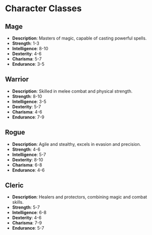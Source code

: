 # Character Classes

## Mage
- **Description**: Masters of magic, capable of casting powerful spells.
- **Strength**: 1-3
- **Intelligence**: 8-10
- **Dexterity**: 4-6
- **Charisma**: 5-7
- **Endurance**: 3-5

## Warrior
- **Description**: Skilled in melee combat and physical strength.
- **Strength**: 8-10
- **Intelligence**: 3-5
- **Dexterity**: 5-7
- **Charisma**: 4-6
- **Endurance**: 7-9

## Rogue
- **Description**: Agile and stealthy, excels in evasion and precision.
- **Strength**: 4-6
- **Intelligence**: 5-7
- **Dexterity**: 8-10
- **Charisma**: 6-8
- **Endurance**: 4-6

## Cleric
- **Description**: Healers and protectors, combining magic and combat skills.
- **Strength**: 5-7
- **Intelligence**: 6-8
- **Dexterity**: 4-6
- **Charisma**: 7-9
- **Endurance**: 5-7
